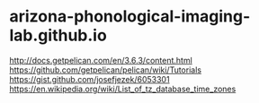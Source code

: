 # arizona-phonological-imaging-lab.github.io


http://docs.getpelican.com/en/3.6.3/content.html
https://github.com/getpelican/pelican/wiki/Tutorials
https://gist.github.com/josefjezek/6053301
https://en.wikipedia.org/wiki/List_of_tz_database_time_zones
